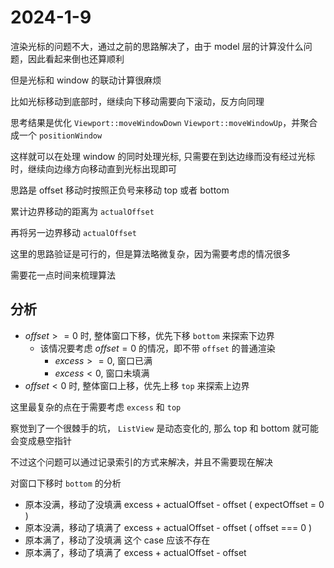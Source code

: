 # 2024-1-9

渲染光标的问题不大，通过之前的思路解决了，由于 model 层的计算没什么问题，因此看起来倒也还算顺利

但是光标和 window 的联动计算很麻烦

比如光标移动到底部时，继续向下移动需要向下滚动，反方向同理

思考结果是优化 `Viewport::moveWindowDown` `Viewport::moveWindowUp`，并聚合成一个 `positionWindow`

这样就可以在处理 window 的同时处理光标, 只需要在到达边缘而没有经过光标时，继续向边缘方向移动直到光标出现即可

思路是 offset 移动时按照正负号来移动 top 或者 bottom

累计边界移动的距离为 `actualOffset`

再将另一边界移动 `actualOffset`

这里的思路验证是可行的，但是算法略微复杂，因为需要考虑的情况很多

需要花一点时间来梳理算法

## 分析

- $offset >= 0$ 时, 整体窗口下移，优先下移 `bottom` 来探索下边界
  - 该情况要考虑 $offset = 0$ 的情况，即不带 `offset` 的普通渲染
    - $excess >= 0$, 窗口已满
    - $excess < 0$, 窗口未填满
- $offset < 0$ 时, 整体窗口上移，优先上移 `top` 来探索上边界

这里最复杂的点在于需要考虑 `excess` 和 `top`

察觉到了一个很棘手的坑， `ListView` 是动态变化的, 那么 top 和 bottom 就可能会变成悬空指针

不过这个问题可以通过记录索引的方式来解决，并且不需要现在解决

对窗口下移时 `bottom` 的分析

- 原本没满，移动了没填满 excess + actualOffset - offset ( expectOffset = 0 )
- 原本没满，移动了填满了 excess + actualOffset - offset ( offset === 0 )
- 原本满了，移动了没填满 这个 case 应该不存在
- 原本满了，移动了填满了 excess + actualOffset - offset
